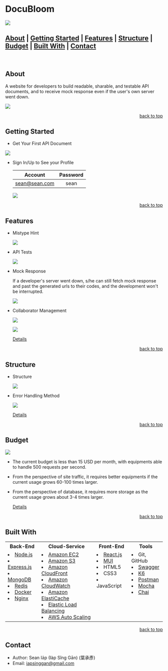 <div id="top"></div>

<!-- PROJECT LOGO -->
<br />
<h1 align="left">DocuBloom</h1>
<img src="./readme/imgs/about.png">

## [About](#about) | [Getting Started](#getting-started) | [Features](#features) | [Structure](#structure) | [Budget](#budget) | [Built With](#built-with) | [Contact](#contact)

<br />

<!-- ABOUT -->
## About

A website for developers to build readable, sharable, and testable API documents, and to receive mock response even if the user's own server went down.

<img src="./readme/imgs/feature.png">

<p align="right"><a href="#top">back to top</a></p>

<!-- Getting Started -->
## Getting Started

- Get Your First API Document
<img src="./readme/gifs/get-document.gif">

- Sign In/Up to See your Profile

  Account       | Password | 
  :------------:|:--------:|
  sean@sean.com | sean     |

  <img src="./readme/gifs/sign-in-up.gif">

<p align="right"><a href="#top">back to top</a></p>

<!-- Features -->
## Features

- Mistype Hint

  <img src="./readme/imgs/mistype-hint.png">

- API Tests

  <img src="./readme/gifs/api-test.gif"/>

- Mock Response

  If a developer's server went down, s/he can still fetch mock response and past the generated urls to their codes, and the development won't be interrupted.

  <img src="./readme/gifs/mock-api.gif"/>

- Collaborator Management

  ![](./readme/imgs/collab-management.jpg)
  
  <img src="./readme/gifs/update-a-collaborator's-role.gif"/>

  [Details](./readme/data/doc_collaboration.md)

<p align="right"><a href="#top">back to top</a></p>

<!-- Structure -->
## Structure

- Structure

  <img src="./readme/imgs/structure.png">

- Error Handling Method

  <img src="./readme/imgs/error-handling-method.png">

  [Details](./readme/data/responses.md)

<p align="right"><a href="#top">back to top</a></p>

<!-- Budget -->
## Budget
<img src="./readme/imgs/performance-test.png">

- The current budget is less than 15 USD per month, with equipments able to handle 500 requests per second.

- From the perspective of site traffic, it requires better equipments if the current usage grows 60-100 times larger.

- From the perspective of database, it requires more storage as the current usage grows about 3-4 times larger.

  [Details](./readme/data/budget.md)

<p align="right"><a href="#top">back to top</a></p>

## Built With

<table>
  <tbody>
    <tr>
      <th text-align="center">Back-End</th>
      <th>Cloud-Service</th>
      <th>Front-End</th>
      <th>Tools</th>
    </tr>
    <tr>
      <td style="vertical-align:top">
        <li><a href="https://nodejs.org/en/">Node.js</a></li>
        <li><a href="https://expressjs.com/">Express.js</a></li>
        <li><a href="https://www.mongodb.com/">MongoDB</a></li>
        <li><a href="https://redis.io/">Redis</a></li>
        <li><a href="https://www.docker.com/">Docker</a></li>
        <li><a href="https://www.nginx.com/">Nginx</a></li>
      </td>
      <td style="vertical-align:top">
        <li><a href="https://aws.amazon.com/ec2/">Amazon EC2</a></li>
        <li><a href="https://aws.amazon.com/s3/">Amazon S3</a></li>
        <li><a href="https://aws.amazon.com/cloudfront/">Amazon CloudFront</a></li>
        <li><a href="https://aws.amazon.com/cloudwatch/">Amazon CloudWatch</a></li>
        <li><a href="https://aws.amazon.com/elasticache/">Amazon ElastiCache</a></li>
        <li><a href="https://aws.amazon.com/elasticloadbalancing/">Elastic Load Balancing</a></li>
        <li><a href="https://aws.amazon.com/autoscaling/">AWS Auto Scaling</a></li>
      </td>
      <td style="vertical-align:top">
        <li><a href="https://reactjs.org/">React.js</a></li>
        <li><a href="https://mui.com/">MUI</a></li>
        <li>HTML5</li>
        <li>CSS3</li>
        <li>JavaScript</li>
      </td>
      <td style="vertical-align:top">
        <li>Git, GitHub</li>
        <li><a href="https://swagger.io/tools/swaggerhub/">Swagger</a></li>
        <li><a href="https://k6.io/">K6</a></li>
        <li><a href="https://www.postman.com/">Postman</a></li>
        <li><a href="https://mochajs.org/">Mocha</a></li>
        <li><a href="https://www.chaijs.com/">Chai</a></li>
      </td>
    </tr>
  </tbody>
</table>

<p align="right"><a href="#top">back to top</a></p>

## Contact

- Author: Sean Ia̍p (Iàp Sîng Gān) (葉承彥)
- Email: iapsinggan@gmail.com
